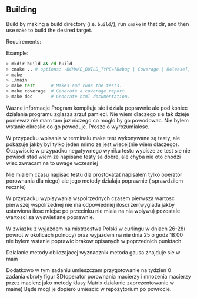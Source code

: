 
## Building

Build by making a build directory (i.e. `build/`), run `cmake` in that dir, and then use `make` to build the desired target.

Requirements: 

Example:

``` bash
> mkdir build && cd build
> cmake .. # options: -DCMAKE_BUILD_TYPE=[Debug | Coverage | Release], Debug is default
> make
> ./main
> make test      # Makes and runs the tests.
> make coverage  # Generate a coverage report.
> make doc       # Generate html documentation.
```
Wazne informacje 
Program kompiluje sie i dziala poprawnie ale pod koniec dzialania programu zglasza zrzut pamieci. Nie wiem dlaczego sie tak dzieje poniewaz nie mam tam juz niczego co moglo by go powodowac. Nie bylem wstanie okreslic co go powoduje. Prosze o wyrozumialosc.

W przypadku wpisania w terminalu make test wykonywane są testy, ale pokazuje jakby byl tylko jeden mimo ze jest wiecej(nie wiem dlaczego). Oczywiscie w przypadku negatywnego wyniku testu wypisze ze test sie nie powiodl stad wiem ze napisane testy sa dobre, ale chyba nie oto chodzi wiec zwracam na to uwage wczesniej 

Nie mialem czasu napisac testu dla prostokata( napisalem tylko operator porownania dla niego) ale jego metody dzialaja poprawnie ( sprawdzilem recznie)

W przypadku wypisywania wspolrzednych czasem pierwsza wartosc pierwszej wspolrzednej nie ma odpowiedniej ilosci zer(wyglada jakby ustawiona ilosc miejsc po przecinku nie miala na nia wplywu) pozostale wartosci sa wyswietlane poprawnie.

 W zwiazku z wyjazdem na mistrzostwa Polski w curlingu w dniach 26-28( powrot w okolicach polnocy) oraz wyjazdem na nie dnia 25 o godz 18:00 nie bylem wstanie poprawic brakow opisanych w poprzednich punktach.

Dzialanie metody obliczajacej wyznacznik metoda gausa znajduje sie w main 

 Dodatkowo w tym zadaniu umieszczam przygotowanie na tydzien 0 zadania obroty figur 3D(operator porownania macierzy i mnozenia macierzy przez macierz jako metody klasy Matrix dzialanie zaprezentowanie w maine) Będe mogl je dopiero umiescic w repozytorium po powrocie. 

